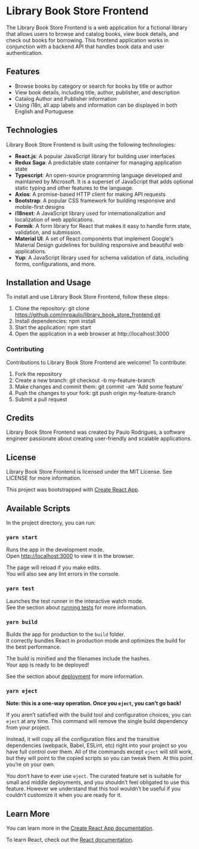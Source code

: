 # Library Book Store Frontend
The Library Book Store Frontend is a web application for a fictional library that allows users to browse and catalog books, view book details, and check out books for borrowing. This frontend application works in conjunction with a backend API that handles book data and user authentication.

## Features
- Browse books by category or search for books by title or author
- View book details, including title, author, publisher, and description
- Catalog Author and Publisher information
- Using i18n, all app labels and information can be displayed in both English and Portuguese

## Technologies
Library Book Store Frontend is built using the following technologies:

- **React.js**: A popular JavaScript library for building user interfaces
- **Redux Saga**: A predictable state container for managing application state
- **Typescript**: An open-source programming language developed and maintained by Microsoft. It is a superset of JavaScript that adds optional static typing and other features to the language.
- **Axios**: A promise-based HTTP client for making API requests
- **Bootstrap**: A popular CSS framework for building responsive and mobile-first designs
- **i18next**: A JavaScript library used for internationalization and localization of web applications.
- **Formik**: A form library for React that makes it easy to handle form state, validation, and submission.
- **Material UI**: A set of React components that implement Google's Material Design guidelines for building responsive and beautiful web applications.
- **Yup**: A JavaScript library used for schema validation of data, including forms, configurations, and more.

## Installation and Usage
To install and use Library Book Store Frontend, follow these steps:

1. Clone the repository: git clone https://github.com/mrpaulo/library_book_store_frontend.git
2. Install dependencies: npm install
3. Start the application: npm start
4. Open the application in a web browser at http://localhost:3000

### Contributing
Contributions to Library Book Store Frontend are welcome! To contribute:

1. Fork the repository
2. Create a new branch: git checkout -b my-feature-branch
3. Make changes and commit them: git commit -am 'Add some feature'
4. Push the changes to your fork: git push origin my-feature-branch
5. Submit a pull request

## Credits
Library Book Store Frontend was created by Paulo Rodrigues, a software engineer passionate about creating user-friendly and scalable applications.

## License
Library Book Store Frontend is licensed under the MIT License. See LICENSE for more information.

This project was bootstrapped with [Create React App](https://github.com/facebook/create-react-app).

## Available Scripts

In the project directory, you can run:

### `yarn start`

Runs the app in the development mode.<br />
Open [http://localhost:3000](http://localhost:3000) to view it in the browser.

The page will reload if you make edits.<br />
You will also see any lint errors in the console.

### `yarn test`

Launches the test runner in the interactive watch mode.<br />
See the section about [running tests](https://facebook.github.io/create-react-app/docs/running-tests) for more information.

### `yarn build`

Builds the app for production to the `build` folder.<br />
It correctly bundles React in production mode and optimizes the build for the best performance.

The build is minified and the filenames include the hashes.<br />
Your app is ready to be deployed!

See the section about [deployment](https://facebook.github.io/create-react-app/docs/deployment) for more information.

### `yarn eject`

**Note: this is a one-way operation. Once you `eject`, you can’t go back!**

If you aren’t satisfied with the build tool and configuration choices, you can `eject` at any time. This command will remove the single build dependency from your project.

Instead, it will copy all the configuration files and the transitive dependencies (webpack, Babel, ESLint, etc) right into your project so you have full control over them. All of the commands except `eject` will still work, but they will point to the copied scripts so you can tweak them. At this point you’re on your own.

You don’t have to ever use `eject`. The curated feature set is suitable for small and middle deployments, and you shouldn’t feel obligated to use this feature. However we understand that this tool wouldn’t be useful if you couldn’t customize it when you are ready for it.

## Learn More

You can learn more in the [Create React App documentation](https://facebook.github.io/create-react-app/docs/getting-started).

To learn React, check out the [React documentation](https://reactjs.org/).
